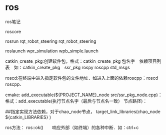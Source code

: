 # ros
ros笔记

roscore

rosrun rqt_robot_steering rqt_robot_steering

roslaunch wpr_simulation wpb_simple.launch

catkin_create_pkg:创建软件包，格式：catkin_create_pkg 包名字　依赖项目列表　如：catkin_create_pkg　ssr_pkg rospy roscpp std_msgs

roscd:在终端中进入指定软件包的文件地址．如进入上面的依赖roscpp：roscd　roscpp．


cmake:
add_executable(${PROJECT_NAME}_node src/ssr_pkg_node.cpp)：格式：add_executable(执行节点名字（最后与节点名一致） 节点路径)：

##指定实现方法依赖，对于chao_node节点，
target_link_libraries(chao_node
  ${catkin_LIBRARIES}
)


ros方法：
ros::ok()　　响应外部（如终端）的各种中断．如：ctrl+c

